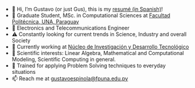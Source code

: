 - 👋 Hi, I’m Gustavo (or just Gus), this is my [resumé (in Spanish)](https://cvpy.conacyt.gov.py/publicar/cv?id=f4380e6de3029c967030577e0b2da912)!
- 📖 Graduate Student, MSc. in Computational Sciences at [Facultad Politécnica, UNA, Paraguay](https://www.pol.una.py/postgrado/maestrias-y-especializaciones/maestria-en-ciencias-de-la-computacion/)
- 👀 Electronics and Telecommunications Engineer
- ⚠️ Constantly looking for current trends in Science, Industry and overall Society
- 🧠 Currently working at [Núcleo de Investigación y Desarrollo Tecnológico](https://nidtec.pol.una.py/)
- 🔎 Scientific interests: Linear Algebra, Mathematical and Computational Modeling, Scientific Computing in general. 
- 🌱 Trained for applying Problem Solving techniques to everyday situations
- 📫 Reach me at gustavoespinola@fpuna.edu.py 
<!--- - 💞️ I’m looking to collaborate on ... --->
<!---
gusespinola/gusespinola is a ✨ special ✨ repository because its `README.md` (this file) appears on your GitHub profile.
You can click the Preview link to take a look at your changes.
--->
